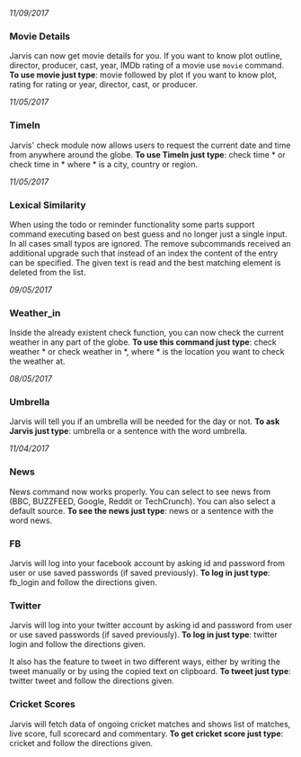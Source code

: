*11/09/2017*
### Movie Details
Jarvis can now get movie details for you. If you want to know plot outline, director, producer, cast,
year, IMDb rating of a movie use `movie` command.
**To use movie just type**: movie followed by plot if you want to know plot, rating for rating or 
year, director, cast, or producer.

*11/05/2017*
### TimeIn
Jarvis' check module now allows users to request the current date and time from anywhere around the globe.
**To use TimeIn just type**: check time * or check time in * where * is a city, country or region.

*11/05/2017*
### Lexical Similarity
When using the todo or reminder functionality some parts support command executing based on best guess and no longer just a single input.
In all cases small typos are ignored.
The remove subcommands received an additional upgrade such that instead of an index the content of the entry can be specified.
The given text is read and the best matching element is deleted from the list.


*09/05/2017*
### Weather_in
Inside the already existent check function, you can now check the current weather in any part of the globe.
**To use this command just type**: check weather * or check weather in *, where * is the location you want to check the weather at.

*08/05/2017*
### Umbrella
Jarvis will tell you if an umbrella will be needed for the day or not.
**To ask Jarvis just type**: umbrella or a sentence with the word umbrella.

*11/04/2017*
### News
News command now works properly. You can select to see news from (BBC, BUZZFEED, Google, Reddit or TechCrunch). You can also select a default source.
**To see the news just type**: news or a sentence with the word news.

### FB
Jarvis will log into your facebook account by asking id and password from user or use saved passwords (if saved previously).
**To log in just type**: fb_login and follow the directions given.

### Twitter
Jarvis will log into your twitter account by asking id and password from user or use saved passwords (if saved previously).
**To log in just type**: twitter login and follow the directions given.

It also has the feature to tweet in two different ways, either by writing the tweet manually or by using the copied text on clipboard.
**To tweet just type**: twitter tweet and follow the directions given.

### Cricket Scores
Jarvis will fetch data of ongoing cricket matches and shows list of matches, live score, full scorecard and commentary.
**To get cricket score just type**: cricket and follow the directions given.
